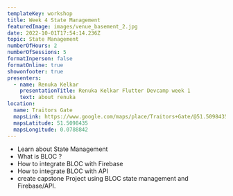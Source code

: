 ```yaml
---
templateKey: workshop
title: Week 4 State Management
featuredImage: images/venue_basement_2.jpg
date: 2022-10-01T17:54:14.236Z
topic: State Management
numberOfHours: 2
numberOfSessions: 5
formatInperson: false
formatOnline: true
showonfooter: true
presenters:
  - name: Renuka Kelkar
    presentationTitle: Renuka Kelkar Flutter Devcamp week 1
    text: about renuka
location:
  name: Traitors Gate
  mapsLink: https://www.google.com/maps/place/Traitors+Gate/@51.5098435,-0.0788842,19z/data=!4m5!3m4!1s0x4876030dd752a1c5:0x4a35f7c87ee9c96!8m2!3d51.5098435!4d-0.0784241
  mapsLatitude: 51.5098435
  mapsLongitude: 0.0788842
---
```

- Learn about State Management
- What is BLOC ?
- How to integrate BLOC with Firebase
- How to integrate BLOC with API
- create capstone Project using BLOC state management and Firebase/API.
